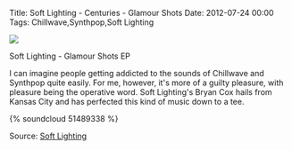 Title: Soft Lighting - Centuries - Glamour Shots
Date: 2012-07-24 00:00
Tags: Chillwave,Synthpop,Soft Lighting


![](/images/tumblr_m6ibi4eKId1ropiyho1_1280.jpg)

Soft Lighting - Glamour Shots EP
 

I can imagine people getting addicted to the sounds of Chillwave and
Synthpop quite easily. For me, however, it's more of a guilty
pleasure, with pleasure being the operative word. Soft Lighting's
Bryan Cox hails from Kansas City and has perfected this kind of music
down to a tee.
 
{% soundcloud 51489338 %} 

Source: [Soft Lighting](http://softlightingmusic.tumblr.com/)
